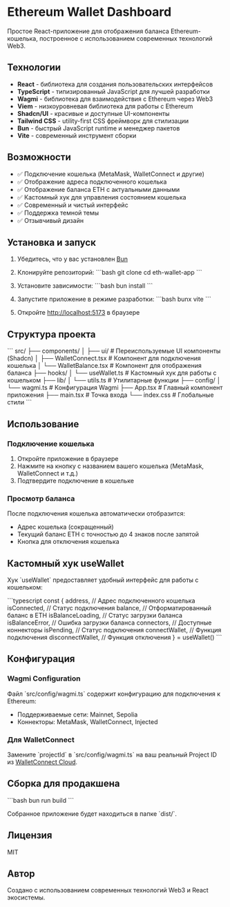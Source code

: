 # Ethereum Wallet Dashboard

Простое React-приложение для отображения баланса Ethereum-кошелька, построенное с использованием современных технологий Web3.

## Технологии

- **React** - библиотека для создания пользовательских интерфейсов
- **TypeScript** - типизированный JavaScript для лучшей разработки
- **Wagmi** - библиотека для взаимодействия с Ethereum через Web3
- **Viem** - низкоуровневая библиотека для работы с Ethereum
- **Shadcn/UI** - красивые и доступные UI-компоненты
- **Tailwind CSS** - utility-first CSS фреймворк для стилизации
- **Bun** - быстрый JavaScript runtime и менеджер пакетов
- **Vite** - современный инструмент сборки

## Возможности

- ✅ Подключение кошелька (MetaMask, WalletConnect и другие)
- ✅ Отображение адреса подключенного кошелька
- ✅ Отображение баланса ETH с актуальными данными
- ✅ Кастомный хук для управления состоянием кошелька
- ✅ Современный и чистый интерфейс
- ✅ Поддержка темной темы
- ✅ Отзывчивый дизайн

## Установка и запуск

1. Убедитесь, что у вас установлен [Bun](https://bun.sh/)

2. Клонируйте репозиторий:
\`\`\`bash
git clone <repository-url>
cd eth-wallet-app
\`\`\`

3. Установите зависимости:
\`\`\`bash
bun install
\`\`\`

4. Запустите приложение в режиме разработки:
\`\`\`bash
bunx vite
\`\`\`

5. Откройте [http://localhost:5173](http://localhost:5173) в браузере

## Структура проекта

\`\`\`
src/
├── components/
│   ├── ui/          # Переиспользуемые UI компоненты (Shadcn)
│   ├── WalletConnect.tsx    # Компонент для подключения кошелька
│   └── WalletBalance.tsx    # Компонент для отображения баланса
├── hooks/
│   └── useWallet.ts         # Кастомный хук для работы с кошельком
├── lib/
│   └── utils.ts            # Утилитарные функции
├── config/
│   └── wagmi.ts            # Конфигурация Wagmi
├── App.tsx                 # Главный компонент приложения
├── main.tsx               # Точка входа
└── index.css              # Глобальные стили
\`\`\`

## Использование

### Подключение кошелька
1. Откройте приложение в браузере
2. Нажмите на кнопку с названием вашего кошелька (MetaMask, WalletConnect и т.д.)
3. Подтвердите подключение в кошельке

### Просмотр баланса
После подключения кошелька автоматически отобразится:
- Адрес кошелька (сокращенный)
- Текущий баланс ETH с точностью до 4 знаков после запятой
- Кнопка для отключения кошелька

## Кастомный хук useWallet

Хук \`useWallet\` предоставляет удобный интерфейс для работы с кошельком:

\`\`\`typescript
const {
  address,           // Адрес подключенного кошелька
  isConnected,       // Статус подключения
  balance,           // Отформатированный баланс в ETH
  isBalanceLoading,  // Статус загрузки баланса
  isBalanceError,    // Ошибка загрузки баланса
  connectors,        // Доступные коннекторы
  isPending,         // Статус подключения
  connectWallet,     // Функция подключения
  disconnectWallet,  // Функция отключения
} = useWallet()
\`\`\`

## Конфигурация

### Wagmi Configuration
Файл \`src/config/wagmi.ts\` содержит конфигурацию для подключения к Ethereum:
- Поддерживаемые сети: Mainnet, Sepolia
- Коннекторы: MetaMask, WalletConnect, Injected

### Для WalletConnect
Замените \`projectId\` в \`src/config/wagmi.ts\` на ваш реальный Project ID из [WalletConnect Cloud](https://cloud.walletconnect.com/).

## Сборка для продакшена

\`\`\`bash
bun run build
\`\`\`

Собранное приложение будет находиться в папке \`dist/\`.

## Лицензия

MIT

## Автор

Создано с использованием современных технологий Web3 и React экосистемы.
